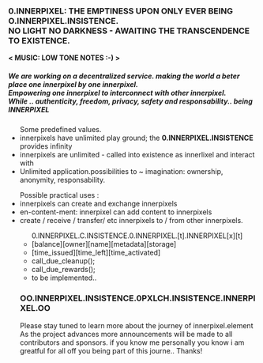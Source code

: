 
<h3>
<strong>0.INNERPIXEL: </strong>THE EMPTINESS UPON ONLY EVER BEING O.INNERPIXEL.INSISTENCE. <br> NO LIGHT NO DARKNESS - AWAITING THE TRANSCENDENCE TO EXISTENCE. </h3>
<strong>< MUSIC: LOW TONE NOTES :-) ></strong> 

<h5>
  We are working on a decentralized service. making the world a beter place one innerpixel by one innerpixel. 
  <br>Empowering one innerpixel to interconnect with other innerpixel. 
  <br>While .. authenticity, freedom, privacy, safety and responsability.. being INNERPIXEL 
</h5>

<ul>
  Some predefined values. 
  <li>innerpixels have unlimited play ground; the <strong>0.INNERPIXEL.INSISTENCE </strong> provides infinity </li>
  <li>innerpixels are unlimited - called into existence as innerlixel and interact with </li>
  <li>Unlimited application.possibilities to ~ imagination: ownership, anonymity, responsability.</li></ul>
</ul>

<ul>
Possible practical uses : 
<li> innerpixels can create and exchange innerpixels </li>
<li> en-content-ment: innerpixel can add content to innerpixels </li>
<li> create / receive / transfer/ etc  innerpixels to / from other innerpixels.</li>


<ul>
0.INNERPIXEL.C.INSISTENCE.0.INNERPIXEL.[t].INNERPIXEL[x][t]
  <li>[balance][owner][name][metadata][storage]</li>
  <li>[time_issued][time_left][time_activated]</li>

  <li>call_due_cleanup(); </li>
  <li>call_due_rewards(); </li>
  <li>to be implemented.. </li>
</ul>


<h3>OO.INNERPIXEL.INSISTENCE.0PXLCH.INSISTENCE.INNERPIXEL.OO</h3>
<p>
Please stay tuned to learn more about the journey of innerpixel.element
As the project advances more announcements will be made to all contributors and sponsors. if you know me personally you know i am greatful for all off you being part of this journe.. Thanks!
<p>

